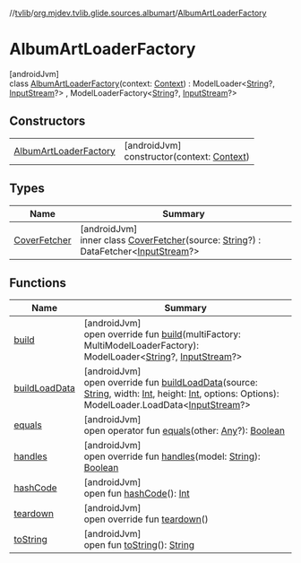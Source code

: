 //[tvlib](../../../index.md)/[org.mjdev.tvlib.glide.sources.albumart](../index.md)/[AlbumArtLoaderFactory](index.md)

# AlbumArtLoaderFactory

[androidJvm]\
class [AlbumArtLoaderFactory](index.md)(context: [Context](https://developer.android.com/reference/kotlin/android/content/Context.html)) : ModelLoader&lt;[String](https://kotlinlang.org/api/latest/jvm/stdlib/kotlin/-string/index.html)?, [InputStream](https://developer.android.com/reference/kotlin/java/io/InputStream.html)?&gt; , ModelLoaderFactory&lt;[String](https://kotlinlang.org/api/latest/jvm/stdlib/kotlin/-string/index.html)?, [InputStream](https://developer.android.com/reference/kotlin/java/io/InputStream.html)?&gt;

## Constructors

| | |
|---|---|
| [AlbumArtLoaderFactory](-album-art-loader-factory.md) | [androidJvm]<br>constructor(context: [Context](https://developer.android.com/reference/kotlin/android/content/Context.html)) |

## Types

| Name | Summary |
|---|---|
| [CoverFetcher](-cover-fetcher/index.md) | [androidJvm]<br>inner class [CoverFetcher](-cover-fetcher/index.md)(source: [String](https://kotlinlang.org/api/latest/jvm/stdlib/kotlin/-string/index.html)?) : DataFetcher&lt;[InputStream](https://developer.android.com/reference/kotlin/java/io/InputStream.html)?&gt; |

## Functions

| Name | Summary |
|---|---|
| [build](build.md) | [androidJvm]<br>open override fun [build](build.md)(multiFactory: MultiModelLoaderFactory): ModelLoader&lt;[String](https://kotlinlang.org/api/latest/jvm/stdlib/kotlin/-string/index.html)?, [InputStream](https://developer.android.com/reference/kotlin/java/io/InputStream.html)?&gt; |
| [buildLoadData](build-load-data.md) | [androidJvm]<br>open override fun [buildLoadData](build-load-data.md)(source: [String](https://kotlinlang.org/api/latest/jvm/stdlib/kotlin/-string/index.html), width: [Int](https://kotlinlang.org/api/latest/jvm/stdlib/kotlin/-int/index.html), height: [Int](https://kotlinlang.org/api/latest/jvm/stdlib/kotlin/-int/index.html), options: Options): ModelLoader.LoadData&lt;[InputStream](https://developer.android.com/reference/kotlin/java/io/InputStream.html)?&gt; |
| [equals](../../org.mjdev.tvlib.webscrapper.select/-element-not-found-exception/index.md#585090901%2FFunctions%2F-1596939238) | [androidJvm]<br>open operator fun [equals](../../org.mjdev.tvlib.webscrapper.select/-element-not-found-exception/index.md#585090901%2FFunctions%2F-1596939238)(other: [Any](https://kotlinlang.org/api/latest/jvm/stdlib/kotlin/-any/index.html)?): [Boolean](https://kotlinlang.org/api/latest/jvm/stdlib/kotlin/-boolean/index.html) |
| [handles](handles.md) | [androidJvm]<br>open override fun [handles](handles.md)(model: [String](https://kotlinlang.org/api/latest/jvm/stdlib/kotlin/-string/index.html)): [Boolean](https://kotlinlang.org/api/latest/jvm/stdlib/kotlin/-boolean/index.html) |
| [hashCode](../../org.mjdev.tvlib.webscrapper.select/-element-not-found-exception/index.md#1794629105%2FFunctions%2F-1596939238) | [androidJvm]<br>open fun [hashCode](../../org.mjdev.tvlib.webscrapper.select/-element-not-found-exception/index.md#1794629105%2FFunctions%2F-1596939238)(): [Int](https://kotlinlang.org/api/latest/jvm/stdlib/kotlin/-int/index.html) |
| [teardown](teardown.md) | [androidJvm]<br>open override fun [teardown](teardown.md)() |
| [toString](../../org.mjdev.tvlib.webscrapper.select/-element-not-found-exception/index.md#1616463040%2FFunctions%2F-1596939238) | [androidJvm]<br>open fun [toString](../../org.mjdev.tvlib.webscrapper.select/-element-not-found-exception/index.md#1616463040%2FFunctions%2F-1596939238)(): [String](https://kotlinlang.org/api/latest/jvm/stdlib/kotlin/-string/index.html) |
